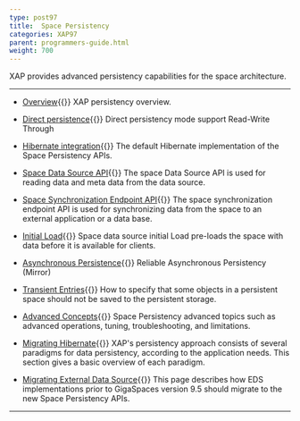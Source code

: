 ```yaml
---
type: post97
title:  Space Persistency
categories: XAP97
parent: programmers-guide.html
weight: 700
---
```



XAP provides advanced persistency capabilities for the space architecture.

<hr/>


- [Overview](./space-persistency.html){{<wbr>}}
XAP persistency overview.

- [Direct persistence](./direct-persistency.html){{<wbr>}}
Direct persistency mode support Read-Write Through

- [Hibernate integration](./hibernate-space-persistency.html){{<wbr>}}
The default Hibernate implementation of the Space Persistency APIs.

- [Space Data Source API](./space-data-source-api.html){{<wbr>}}
The space Data Source API is used for reading data and meta data from the data source.

- [Space Synchronization Endpoint API](./space-synchronization-endpoint-api.html){{<wbr>}}
The space synchronization endpoint API is used for synchronizing data from the space to an external application or a data base.

- [Initial Load](./space-persistency-initial-load.html){{<wbr>}}
Space data source initial Load pre-loads the space with data before it is available for clients.

- [Asynchronous Persistence](./asynchronous-persistency-with-the-mirror.html){{<wbr>}}
Reliable Asynchronous Persistency (Mirror)

- [Transient Entries](./transient-entries.html){{<wbr>}}
How to specify that some objects in a persistent space should not be saved to the persistent storage.

- [Advanced Concepts](./space-persistency-advanced-topics.html){{<wbr>}}
Space Persistency advanced topics such as advanced operations, tuning, troubleshooting, and limitations.

- [Migrating Hibernate](./persistency-migrating-hibernate.html){{<wbr>}}
XAP's persistency approach consists of several paradigms for data persistency, according to the application needs. This section gives a basic overview of each paradigm.

- [Migrating External Data Source](./migrating-from-external-data-source-api.html){{<wbr>}}
This page describes how EDS implementations prior to GigaSpaces version 9.5 should migrate to the new Space Persistency APIs.

<hr/>


